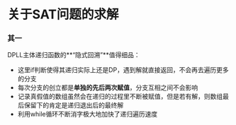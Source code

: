 # 关于SAT问题的求解
### 其一
DPLL主体递归函数的**“隐式回溯”**值得细品：
- 这里if判断使得其递归实际上还是DP，遇到解就直接返回，不会再去遍历更多的分支
- 每次分支的创立都是**单独的先后两次赋值**，分支互相之间不会影响
- 记录真假值的数组虽然会在递归的过程里不断被赋值，但是若有解，则数组最后保留下的肯定是递归退出后的最终解
- 利用while循环不断消字极大地加快了递归遍历速度
